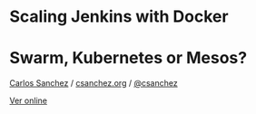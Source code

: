 # Scaling Jenkins with Docker
# Swarm, Kubernetes or Mesos?

[Carlos Sanchez](http://csanchez.org) /
[csanchez.org](http://csanchez.org) / [@csanchez](http://twitter.com/csanchez)


[Ver online](https://carlossg.github.io/presentations/2017-04_gpul/#/)
